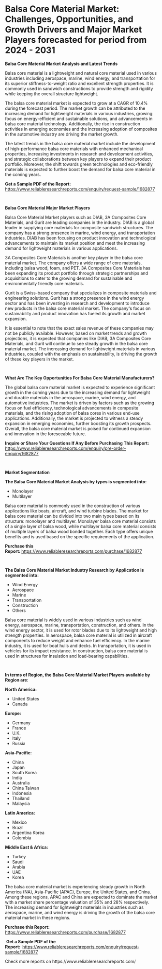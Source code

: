 <p><h1>Balsa Core Material Market: Challenges, Opportunities, and Growth Drivers and Major Market Players forecasted for period from 2024 - 2031</h1></p><p><strong>Balsa Core Material Market Analysis and Latest Trends</strong></p>
<p><p>Balsa core material is a lightweight and natural core material used in various industries including aerospace, marine, wind energy, and transportation for its superior stiffness-to-weight ratio and excellent strength properties. It is commonly used in sandwich constructions to provide strength and rigidity while keeping the overall structure lightweight.</p><p>The balsa core material market is expected to grow at a CAGR of 10.4% during the forecast period. The market growth can be attributed to the increasing demand for lightweight materials in various industries, growing focus on energy-efficient and sustainable solutions, and advancements in balsa core material technology. Additionally, the rise in construction activities in emerging economies and the increasing adoption of composites in the automotive industry are driving the market growth.</p><p>The latest trends in the balsa core material market include the development of high-performance balsa core materials with enhanced mechanical properties, increasing investments in research and development activities, and strategic collaborations between key players to expand their product portfolio. Moreover, the shift towards green technologies and eco-friendly materials is expected to further boost the demand for balsa core material in the coming years.</p></p>
<p><strong>Get a Sample PDF of the Report:&nbsp;</strong> <a href="https://www.reliableresearchreports.com/enquiry/request-sample/1682877">https://www.reliableresearchreports.com/enquiry/request-sample/1682877</a></p>
<p>&nbsp;</p>
<p><strong>Balsa Core Material Major Market Players</strong></p>
<p><p>Balsa Core Material Market players such as DIAB, 3A Composites Core Materials, and Gurit are leading companies in the industry. DIAB is a global leader in supplying core materials for composite sandwich structures. The company has a strong presence in marine, wind energy, and transportation industries. DIAB has been focusing on product innovation and technological advancements to maintain its market position and meet the increasing demand for lightweight materials in various applications.</p><p>3A Composites Core Materials is another key player in the balsa core material market. The company offers a wide range of core materials, including balsa wood, foam, and PET. 3A Composites Core Materials has been expanding its product portfolio through strategic partnerships and acquisitions to cater to the growing demand for sustainable and environmentally friendly core materials.</p><p>Gurit is a Swiss-based company that specializes in composite materials and engineering solutions. Gurit has a strong presence in the wind energy sector and has been investing in research and development to introduce new products in the balsa core material market. The company's focus on sustainability and product innovation has fueled its growth and market expansion.</p><p>It is essential to note that the exact sales revenue of these companies may not be publicly available. However, based on market trends and growth projections, it is expected that companies like DIAB, 3A Composites Core Materials, and Gurit will continue to see steady growth in the balsa core material market. The increasing demand for lightweight materials in various industries, coupled with the emphasis on sustainability, is driving the growth of these key players in the market.</p></p>
<p>&nbsp;</p>
<p><strong>What Are The Key Opportunities For Balsa Core Material Manufacturers?</strong></p>
<p><p>The global balsa core material market is expected to experience significant growth in the coming years due to the increasing demand for lightweight and durable materials in the aerospace, marine, wind energy, and automotive industries. The market is driven by factors such as the growing focus on fuel efficiency, technological advancements in composite materials, and the rising adoption of balsa cores in various end-use applications. Additionally, the market is projected to witness a steady expansion in emerging economies, further boosting its growth prospects. Overall, the balsa core material market is poised for continued expansion and innovation in the foreseeable future.</p></p>
<p><strong>Inquire or Share Your Questions If Any Before Purchasing This Report:</strong> <a href="https://www.reliableresearchreports.com/enquiry/pre-order-enquiry/1682877">https://www.reliableresearchreports.com/enquiry/pre-order-enquiry/1682877</a></p>
<p>&nbsp;</p>
<p><strong>Market Segmentation</strong></p>
<p><strong>The Balsa Core Material Market Analysis by types is segmented into:</strong></p>
<p><ul><li>Monolayer</li><li>Multilayer</li></ul></p>
<p><p>Balsa core material is commonly used in the construction of various applications like boats, aircraft, and wind turbine blades. The market for balsa core material can be divided into two main types based on its structure: monolayer and multilayer. Monolayer balsa core material consists of a single layer of balsa wood, while multilayer balsa core material consists of multiple layers of balsa wood bonded together. Each type offers unique benefits and is used based on the specific requirements of the application.</p></p>
<p><strong>Purchase this Report:&nbsp;</strong><a href="https://www.reliableresearchreports.com/purchase/1682877">https://www.reliableresearchreports.com/purchase/1682877</a></p>
<p>&nbsp;</p>
<p><strong>The Balsa Core Material Market Industry Research by Application is segmented into:</strong></p>
<p><ul><li>Wind Energy</li><li>Aerospace</li><li>Marine</li><li>Transportation</li><li>Construction</li><li>Others</li></ul></p>
<p><p>Balsa core material is widely used in various industries such as wind energy, aerospace, marine, transportation, construction, and others. In the wind energy sector, it is used for rotor blades due to its lightweight and high strength properties. In aerospace, balsa core material is utilized in aircraft components to reduce weight and enhance fuel efficiency. In the marine industry, it is used for boat hulls and decks. In transportation, it is used in vehicles for its impact resistance. In construction, balsa core material is used in structures for insulation and load-bearing capabilities.</p></p>
<p>&nbsp;</p>
<p><strong>In terms of Region, the Balsa Core Material Market Players available by Region are:</strong></p>
<p>
    <p> <strong> North America: </strong>
        <ul>
            <li>United States</li>
            <li>Canada</li>
        </ul>
        </p> 
    <p> <strong> Europe: </strong>
        <ul>
            <li>Germany</li>
            <li>France</li>
            <li>U.K.</li>
            <li>Italy</li>
            <li>Russia</li>
        </ul>
        </p> 
    <p> <strong> Asia-Pacific: </strong>
        <ul>
            <li>China</li>
            <li>Japan</li>
            <li>South Korea</li>
            <li>India</li>
            <li>Australia</li>
            <li>China Taiwan</li>
            <li>Indonesia</li>
            <li>Thailand</li>
            <li>Malaysia</li>
        </ul>
        </p> 
    <p> <strong> Latin America: </strong>
        <ul>
            <li>Mexico</li>
            <li>Brazil</li>
            <li>Argentina Korea</li>
            <li>Colombia</li>
        </ul>
        </p> 
    <p> <strong> Middle East & Africa: </strong>
        <ul>
            <li>Turkey</li>
            <li>Saudi</li>
            <li>Arabia</li>
            <li>UAE</li>
            <li>Korea</li>
        </ul>
    </p>
    </p>
<p><p>The balsa core material market is experiencing steady growth in North America (NA), Asia-Pacific (APAC), Europe, the United States, and China. Among these regions, APAC and China are expected to dominate the market with a market share percentage valuation of 35% and 28% respectively. The increasing demand for lightweight materials in industries such as aerospace, marine, and wind energy is driving the growth of the balsa core material market in these regions.</p></p>
<p><strong>Purchase this Report: </strong><a href="https://www.reliableresearchreports.com/purchase/1682877">https://www.reliableresearchreports.com/purchase/1682877</a></p>
<p>&nbsp;<strong>Get a Sample PDF of the Report:&nbsp;&nbsp;</strong><a href="https://www.reliableresearchreports.com/enquiry/request-sample/1682877">https://www.reliableresearchreports.com/enquiry/request-sample/1682877</a></p>
<p><strong></strong></p>
<p>Check more reports on https://www.reliableresearchreports.com/</p>